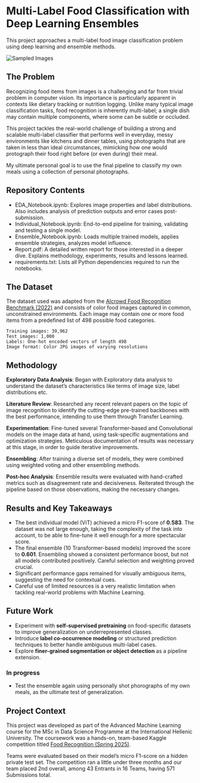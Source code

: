 # Multi-Label Food Classification with Deep Learning Ensembles

This project approaches a multi-label food image classification problem using deep learning and ensemble methods.

![Sampled Images](./images/random_images.png)

## The Problem

Recognizing food items from images is a challenging and far from trivial problem in computer vision. Its importance is particularly apparent in contexts like dietary tracking or nutrition logging. Unlike many typical image classification tasks, food recognition is inherently multi-label; a single dish may contain multiple components, where some can be subtle or occluded.

This project tackles the real-world challenge of building a strong and scalable multi-label classifier that performs well in everyday, messy environments like kitchens and dinner tables, using photographs that are taken in less than ideal circumstances, mimicking how one would protograph their food right before (or even during) their meal.

My ultimate personal goal is to use the final pipeline to classify my own meals using a collection of personal photographs.

## Repository Contents

- EDA_Notebook.ipynb: Explores image properties and label distributions. Also includes analysis of prediction outputs and error cases post-submission.
- Individual_Notebook.ipynb: End-to-end pipeline for training, validating and testing a single model.
- Ensemble_Notebook.ipynb: Loads multiple trained models, applies ensemble strategies, analyzes model influence.
- Report.pdf: A detailed written report for those interested in a deeper dive. Explains methodology, experiments, results and lessons learned.
- requirements.txt: Lists all Python dependencies required to run the notebooks.

## The Dataset

The dataset used was adapted from the [AIcrowd Food Recognition Benchmark (2022)](https://www.aicrowd.com/challenges/food-recognition-benchmark-2022) and consists of color food images captured in common, unconstrained environments. Each image may contain one or more food items from a predefined list of 498 possible food categories.

    Training images: 39,962
    Test images: 1,000
    Labels: One-hot encoded vectors of length 498
    Image format: Color JPG images of varying resolutions

## Methodology

**Exploratory Data Analysis**:
Began with Exploratory data analysis to understand the dataset’s characteristics like terms of image size, label distributions etc.

**Literature Review**:
Researched any recent relevant papers on the topic of image recognition to identify the cutting-edge pre-trained backbones with the best performance, intending to use them through Transfer Learning.

**Experimentation**: 
Fine-tuned several Transformer-based and Convolutional models on the image data at hand, using task-specific augmentations and optimization strategies. Meticulous documentation of results was necessary at this stage, in order to guide iterative improvements.

**Ensembling**: 
After training a diverse set of models, they were combined using weighted voting and other ensembling methods.

**Post-hoc Analysis**: 
Ensemble results were evaluated with hand-crafted metrics such as disagreement rate and decisiveness. Reiterated through the pipeline based on those observations, making the necessary changes.

## Results and Key Takeaways

- The best individual model (ViT) achieved a micro F1-score of **0.583**. The dataset was not large enough, taking the complexity of the task into account, to be able to fine-tune it well enough for a more spectacular score.
- The final ensemble (10 Transformer-based models) improved the score to **0.601**. Ensembling showed a consistent performance boost, but not all models contributed positively. Careful selection and weighting proved crucial.
- Significant performance gaps remained for visually ambiguous items, suggesting the need for contextual cues.
- Careful use of limited resources is a very realistic limitation when tackling real-world problems with Machine Learning.

## Future Work

- Experiment with **self-supervised pretraining** on food-specific datasets to improve generalization on underrepresented classes.
- Introduce **label co-occurrence modeling** or structured prediction techniques to better handle ambiguous multi-label cases.
- Explore **finer-grained segmentation or object detection** as a pipeline extension.

### In progress

- Test the ensemble again using personally shot phorographs of my own meals, as the ultimate test of generalization.

## Project Context

This project was developed as part of the Advanced Machine Learning course for the MSc in Data Science Programme at the International Hellenic University. The coursework was a hands-on, team-based Kaggle competition titled [Food Recognition (Spring 2025)](https://www.kaggle.com/competitions/food-recognition-spring-2025).

Teams were evaluated based on their model’s micro F1-score on a hidden private test set. The competition ran a little under three months and our team placed 2nd overall, among 43 Entrants in 16 Teams, having 571 Submissions total.
